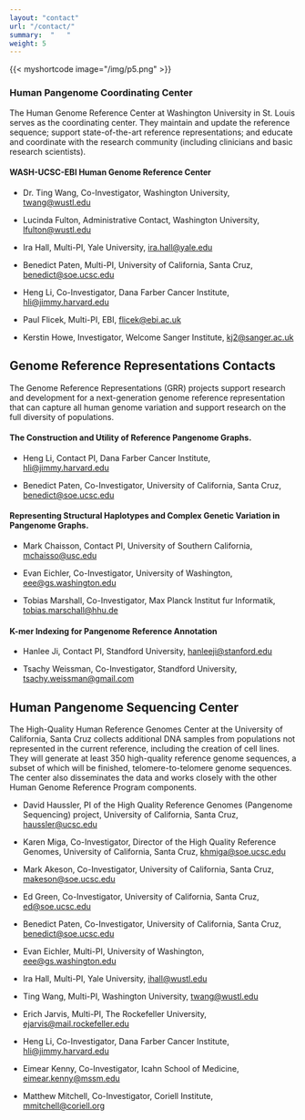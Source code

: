 ```yaml
---
layout: "contact"
url: "/contact/"
summary:  "   "
weight: 5
---
```

{{< myshortcode image="/img/p5.png" >}}

### Human Pangenome Coordinating Center
The Human Genome Reference Center at Washington University in St. Louis serves as the coordinating center. They maintain and update the reference sequence; support state-of-the-art reference representations; and educate and coordinate with the research community (including clinicians and basic research scientists).

#### WASH-UCSC-EBI Human Genome Reference Center
- Dr. Ting Wang,
Co-Investigator,
Washington University, 
twang@wustl.edu

- Lucinda Fulton,
Administrative Contact,
Washington University, 
lfulton@wustl.edu

- Ira Hall,
Multi-PI,
Yale University,
ira.hall@yale.edu

- Benedict Paten,
Multi-PI,
University of California, Santa Cruz,
benedict@soe.ucsc.edu

- Heng Li,
Co-Investigator,
Dana Farber Cancer Institute,
hli@jimmy.harvard.edu

- Paul Flicek,
Multi-PI,
EBI,
flicek@ebi.ac.uk

- Kerstin Howe,
Investigator,
Welcome Sanger Institute,
kj2@sanger.ac.uk

## Genome Reference Representations Contacts
The Genome Reference Representations (GRR) projects support research and development for a next-generation genome reference representation that can capture all human genome variation and support research on the full diversity of populations.

#### The Construction and Utility of Reference Pangenome Graphs.
- Heng Li,
Contact PI,
Dana Farber Cancer Institute,
hli@jimmy.harvard.edu

- Benedict Paten,
Co-Investigator,
University of California, Santa Cruz,
benedict@soe.ucsc.edu

#### Representing Structural Haplotypes and Complex Genetic Variation in Pangenome Graphs.
- Mark Chaisson,
Contact PI,
University of Southern California,
mchaisso@usc.edu

- Evan Eichler,
Co-Investigator,
University of Washington,
eee@gs.washington.edu

- Tobias Marshall,
Co-Investigator,
Max Planck Institut fur Informatik,
tobias.marschall@hhu.de

#### K-mer Indexing for Pangenome Reference Annotation
- Hanlee Ji,
Contact PI,
Standford University,
hanleeji@stanford.edu

- Tsachy Weissman,
Co-Investigator,
Standford University,
tsachy.weissman@gmail.com

## Human Pangenome Sequencing Center
The High-Quality Human Reference Genomes Center at the University of California, Santa Cruz collects additional DNA samples from populations not represented in the current reference, including the creation of cell lines. They will generate at least 350 high-quality reference genome sequences, a subset of which will be finished, telomere-to-telomere genome sequences. The center also disseminates the data and works closely with the other Human Genome Reference Program components.

- David Haussler,
PI of the High Quality Reference Genomes (Pangenome Sequencing) project,
University of California, Santa Cruz,
haussler@ucsc.edu

- Karen Miga,
Co-Investigator, Director of the High Quality Reference Genomes,
University of California, Santa Cruz,
khmiga@soe.ucsc.edu

- Mark Akeson,
Co-Investigator,
University of California, Santa Cruz,
makeson@soe.ucsc.edu

- Ed Green,
Co-Investigator,
University of California, Santa Cruz,
ed@soe.ucsc.edu

- Benedict Paten,
Co-Investigator,
University of California, Santa Cruz,
benedict@soe.ucsc.edu

- Evan Eichler,
Multi-PI,
University of Washington,
eee@gs.washington.edu

- Ira Hall,
Multi-PI,
Yale University,
ihall@wustl.edu

- Ting Wang,
Multi-PI,
Washington University,
twang@wustl.edu

- Erich Jarvis,
Multi-PI,
The Rockefeller University,
ejarvis@mail.rockefeller.edu

- Heng Li,
Co-Investigator,
Dana Farber Cancer Institute,
hli@jimmy.harvard.edu

- Eimear Kenny,
Co-Investigator,
Icahn School of Medicine,
eimear.kenny@mssm.edu

- Matthew Mitchell,
Co-Investigator,
Coriell Institute,
mmitchell@coriell.org